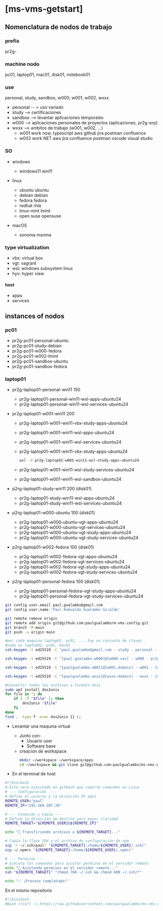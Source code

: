 # [ms-vms-getstart]

## Nomenclatura de nodos de trabajo

### prefix

pr2g-

### machine nodo

pc01, laptop01, mac01, disk01, notebook01

### use

personal, study, sandbox, w000, w001, w002, wxxx

-   personal -- > uso variado
-   study --> certificaciones
-   sandbox --> levantar aplicaciones temporales
-   w000 --> aplicaciones personales de proyectos (aplicaciones, pr2g-erp)
-   wxxx --> ambitos de trabajo (w001, w002, ...)
    -   w001 work now, typescript aws github jira postman confluence
    -   w002 work NET aws jira confluence postman vscode visual studio

### SO

-   windows
    -   windows11 win11

-   linux
    -   ubuntu ubuntu
    -   debian debian
    -   fedora fedora
    -   redhat rhle
    -   linux-mint lmint
    -   open suse opensuse

-   macOS
    -   sonoma msnma

### type virtualization

-   vbx: virtual box
-   vgt: vagrant
-   wsl: windows subsystem linux
-   hyv: hyper view

#### host

-   apps
-   services

## instances of nodos

### pc01

-   pr2g-pc01-personal-ubuntu
-   pr2g-pc01-study-debian
-   pr2g-pc01-w000-fedora
-   pr2g-pc01-w002-lmint
-   pr2g-pc01-sandbox-ubuntu
-   pr2g-pc01-sandbox-fedora

### laptop01

-   pr2g-laptop01-personal-win11 150

    -   pr2g-laptop01-personal-win11-wsl-apps-ubuntu24
    -   pr2g-laptop01-personal-win11-wsl-services-ubuntu24

-   pr2g-laptop01-w001-win11 200

    -   pr2g-laptop01-w001-win11-vbx-study-apps-ubuntu24
    -   pr2g-laptop01-w001-win11-wsl-apps-ubuntu24
    -   pr2g-laptop01-w001-win11-wsl-services-ubuntu24
    -   pr2g-laptop01-w001-win11-vbx-study-apps-ubuntu24

        ```sh
        wsl -d pr2g-laptop01-w001-win11-wsl-study-apps-ubuntu24
        ```

    -   pr2g-laptop01-w001-win11-wsl-study-services-ubuntu24
    -   pr2g-laptop01-w001-win11-wsl-sandbox-ubuntu24

-   p2rg-laptop01-study-win11 200 (disk01)

    -   pr2g-laptop01-study-win11-wsl-apps-ubuntu24
    -   pr2g-laptop01-study-win11-wsl-services-ubuntu24

-   p2rg-laptop01-w000-ubuntu 100 (disk01)

    -   pr2g-laptop01-w000-ubuntu-vgt-apps-ubuntu24
    -   pr2g-laptop01-w000-ubuntu-vgt-services-ubuntu24
    -   pr2g-laptop01-w000-ubuntu-vgt-study-apps-ubuntu24
    -   pr2g-laptop01-w000-ubuntu-vgt-study-services-ubuntu24

-   p2rg-laptop01-w002-fedora 100 (disk01)

    -   pr2g-laptop01-w002-fedora-vgt-apps-ubuntu24
    -   pr2g-laptop01-w002-fedora-vgt-services-ubuntu24
    -   pr2g-laptop01-w002-fedora-vgt-study-apps-ubuntu24
    -   pr2g-laptop01-w002-fedora-vgt-study-services-ubuntu24

-   p2rg-laptop01-personal-fedora 100 (disk01)
    -   pr2g-laptop01-personal-fedora-vgt-study-apps-ubuntu24
    -   pr2g-laptop01-personal-fedora-vgt-study-services-ubuntu24

```sh
git config user.email paul.gualambo@gmail.com
git config user.name 'Paul Romualdo Gualambo Giraldo'

git remote remove origin
git remote add origin git@github.com:paulgualambo/m-vms-config.git
git branch -M main
git push -u origin main

#por cada maquina laptop01, pc01, ... hay un conjunto de claves
#nodo es laptop01, pc01, mac01
ssh-keygen -t ed25519 -C "paul.gualambo@gmail.com - study - personal - sandbox" -f '/home/paul/.ssh/p2rg-[nodo]-study-personal-sandbox-id-key_ed25519'

ssh-keygen -t ed25519 -C "[paul.gualambo.w000]@[w000.xxx] - w000 - pr2g-erp" -f '/home/paul/.ssh/pr2g-[nodo]-w000-id-key_ed25519'

ssh-keygen -t ed25519 -C "[paulgualambo.w001]@[w001.domain] - w001 - [name - w001]" -f 'c:/Users/paul/.ssh/pr2g-[nodo]-w001-id-key_ed25519'

ssh-keygen -t ed25519 -C "[paulgualambo.wxxx]@[wxxx-domain] - wxxx - [name - wxxx]" -f 'c:/Users/paul/.ssh/pr2g-[nodo]-wxxx-id-key_ed25519'
```

```sh
#Convertir todos los archivos a formato Unix
sudo apt install dos2unix
for file in *; do
    if [ -f "$file" ]; then
        dos2unix "$file"
    fi
done
find . -type f -exec dos2unix {} \;
```

- Levantar una maquina virtual
    -	Junto con:
	    -	Usuario user
		-   Software base
	-   creacion de workspace
        ```sh
		mkdir ~/workspace ~/workspace/apps
		cd ~/workspace && git clone git@github.com:paulgualambo/ms-vms-config.git
        ```

- En el terminal de host

```sh
#!/bin/bash
# Este sera ejecutado en gitbash que soporte comandos en Linux
# --- Configuración ---
# Define el usuario y la dirección IP aquí
REMOTE_USER="paul"
REMOTE_IP="192.168.207.20"

# --- Conexión y Copia ---
# Define la dirección de destino para mayor claridad
REMOTE_TARGET="${REMOTE_USER}@${REMOTE_IP}"

echo "🚀 Transfiriendo archivos a ${REMOTE_TARGET}..."

# Copia la llave SSH y el archivo de configuración de npm
scp -r ~/.ssh/paul* "${REMOTE_TARGET}:/home/${REMOTE_USER}/.ssh/"
scp ~/.npmrc "${REMOTE_TARGET}:/home/${REMOTE_USER}/.npmrc"

# --- Permisos ---
# Ejecuta los comandos para ajustar permisos en el servidor remoto
echo "🔐 Ajustando permisos en el servidor remoto..."
ssh "${REMOTE_TARGET}" "chmod 700 ~/.ssh && chmod 600 ~/.ssh/*"

echo "✅ ¡Proceso completado!"
```

En el mismo repositorio

```sh
#!/bin/bash
#bash <(curl -s https://raw.githubusercontent.com/paulgualambo/ms-vms-config/refs/heads/main/wsl/install.sh) '{"hostname":"pr2g-laptop01-w001-win11-wsl-sandbox", "distro":"DEBIAN", "username":"paul", "email":"paul.gualambo@gmail.com", "password":"123456"}'
```